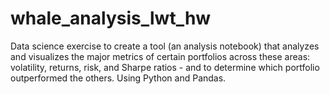 # whale_analysis_lwt_hw
Data science exercise to create a tool (an analysis notebook) that analyzes and visualizes the major metrics of certain portfolios across these areas: volatility, returns, risk, and Sharpe ratios - and to determine which portfolio outperformed the others.  Using Python and Pandas.
